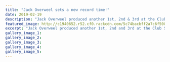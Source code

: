 ```yaml
---
title: "Jack Overweel sets a new record time!"
date: 2019-02-19
description: "Jack Overweel produced another 1st, 2nd & 3rd at the Club Scratch Race Championships in Feilding..."
featured_image: http://c1940652.r52.cf0.rackcdn.com/5c74bacbff2a7c6f500005c8/Jack-Overweel-19-Feb-Club-Scratch-Race-champs.jpg
excerpt: "Jack Overweel produced another 1st, 2nd and 3rd at the Club Scratch Race Championships held at Johnston Park in Feilding on Tuesday 19 February."
gallery_image_1: 
gallery_image_2: 
gallery_image_3: 
gallery_image_4: 
gallery_image_5: 
---
```

